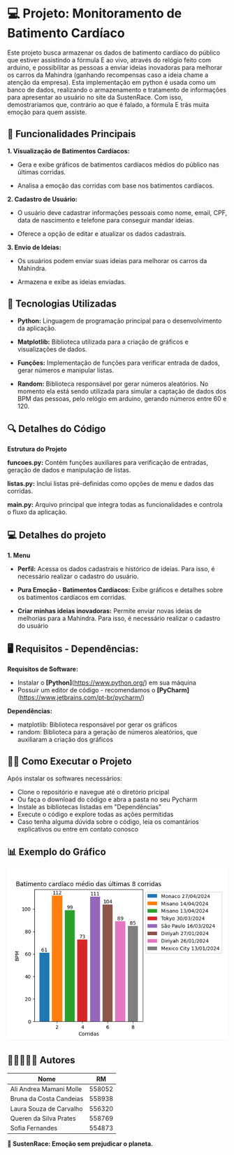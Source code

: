 
# 💻 Projeto: Monitoramento de Batimento Cardíaco

Este projeto busca armazenar os dados de batimento cardíaco do público que estiver assistindo a fórmula E ao vivo, através do relógio feito com arduino, e possibilitar as pessoas a enviar ideias inovadoras para melhorar os carros da Mahindra (ganhando recompensas caso a ideia chame a atenção da empresa). Esta implementação em python é usada como um banco de dados, realizando o armazenamento e tratamento de informações para apresentar ao usuário no site da SustenRace. Com isso, demostrariamos que, contrário ao que é falado, a fórmula E trás muita emoção para quem assiste.

## 🔨 Funcionalidades Principais
**1. Visualização de Batimentos Cardíacos:**

- Gera e exibe gráficos de batimentos cardíacos médios do público nas últimas corridas.

- Analisa a emoção das corridas com base nos batimentos cardíacos.

**2. Cadastro de Usuário:**

- O usuário deve cadastrar informações pessoais como nome, email, CPF, data de nascimento e telefone para conseguir mandar ideias.

- Oferece a opção de editar e atualizar os dados cadastrais.

**3. Envio de Ideias:**

- Os usuários podem enviar suas ideias para melhorar os carros da Mahindra.

- Armazena e exibe as ideias enviadas.

## 🧰 Tecnologias Utilizadas

- **Python:** Linguagem de programação principal para o desenvolvimento da aplicação.

- **Matplotlib:** Biblioteca utilizada para a criação de gráficos e visualizações de dados.

- **Funções:** Implementação de funções para verificar entrada de dados, gerar números e manipular listas.

- **Random:** Biblioteca responsável por gerar números aleatórios. No momento ela está sendo utilizada para simular
a captação de dados dos BPM das pessoas, pelo relógio em arduino, gerando números entre 60 e 120.

## 🔍 Detalhes do Código

**Estrutura do Projeto**

**funcoes.py:** Contém funções auxiliares para verificação de entradas, geração de dados e manipulação de listas.

**listas.py:** Inclui listas pré-definidas como opções de menu e dados das corridas.

**main.py:** Arquivo principal que integra todas as funcionalidades e controla o fluxo da aplicação.

## 💻 Detalhes do projeto

**1. Menu**

- **Perfil:** Acessa os dados cadastrais e histórico de ideias. Para isso, é necessário realizar o cadastro do usuário.

- **Pura Emoção - Batimentos Cardíacos:** Exibe gráficos e detalhes sobre os batimentos cardíacos em corridas.

- **Criar minhas ideias inovadoras:** Permite enviar novas ideias de melhorias para a Mahindra. Para isso, é necessário realizar o cadastro do usuário

## 🖥️ Requisitos - Dependências:

**Requisitos de Software:**

- Instalar o **[Python]**(https://www.python.org/) em sua máquina
- Possuir um editor de código - recomendamos o **[PyCharm]**(https://www.jetbrains.com/pt-br/pycharm/)

**Dependências:**

- matplotlib: Biblioteca responsável por gerar os gráficos
- random: Biblioteca para a geração de números aleatórios, que auxiliaram a criação dos gráficos

## 👩‍💻 Como Executar o Projeto

Após instalar os softwares necessários:

- Clone o repositório e navegue até o diretório pricipal
- Ou faça o download do código e abra a pasta no seu Pycharm
- Instale as bibliotecas listadas em "Dependências"
- Execute o código e explore todas as ações permitidas
- Caso tenha alguma dúvida sobre o código, leia os comantários explicativos ou entre em contato conosco

## 📊 Exemplo do Gráfico

<img src="grafico_bpm_sustenrace.png"/>

## 🧑🏼‍🤝‍🧑🏻 Autores 
| Nome        | RM                                                       |
| ----------------- | ---------------------------------------------------------------- |
| Ali Andrea Mamani Molle                | 558052                                                   |
| Bruna da Costa Candeias                 | 558938                                              |
| Laura Souza de Carvalho                 | 556320                                              |
| Queren da Silva Prates                 | 558769                                            |
| Sofia Fernandes                | 554873                                                     |

**💚 SustenRace: Emoção sem prejudicar o planeta.**
